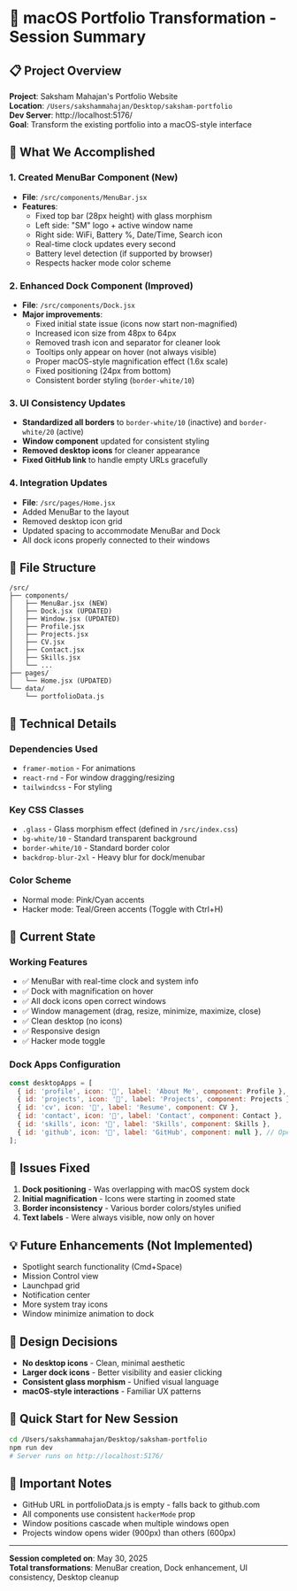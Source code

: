 # 🍎 macOS Portfolio Transformation - Session Summary

## 📋 Project Overview
**Project**: Saksham Mahajan's Portfolio Website  
**Location**: `/Users/sakshammahajan/Desktop/saksham-portfolio`  
**Dev Server**: http://localhost:5176/  
**Goal**: Transform the existing portfolio into a macOS-style interface

## 🎯 What We Accomplished

### 1. **Created MenuBar Component** (New)
- **File**: `/src/components/MenuBar.jsx`
- **Features**:
  - Fixed top bar (28px height) with glass morphism
  - Left side: "SM" logo + active window name
  - Right side: WiFi, Battery %, Date/Time, Search icon
  - Real-time clock updates every second
  - Battery level detection (if supported by browser)
  - Respects hacker mode color scheme

### 2. **Enhanced Dock Component** (Improved)
- **File**: `/src/components/Dock.jsx`
- **Major improvements**:
  - Fixed initial state issue (icons now start non-magnified)
  - Increased icon size from 48px to 64px
  - Removed trash icon and separator for cleaner look
  - Tooltips only appear on hover (not always visible)
  - Proper macOS-style magnification effect (1.6x scale)
  - Fixed positioning (24px from bottom)
  - Consistent border styling (`border-white/10`)

### 3. **UI Consistency Updates**
- **Standardized all borders** to `border-white/10` (inactive) and `border-white/20` (active)
- **Window component** updated for consistent styling
- **Removed desktop icons** for cleaner appearance
- **Fixed GitHub link** to handle empty URLs gracefully

### 4. **Integration Updates**
- **File**: `/src/pages/Home.jsx`
- Added MenuBar to the layout
- Removed desktop icon grid
- Updated spacing to accommodate MenuBar and Dock
- All dock icons properly connected to their windows

## 📁 File Structure
```
/src/
├── components/
│   ├── MenuBar.jsx (NEW)
│   ├── Dock.jsx (UPDATED)
│   ├── Window.jsx (UPDATED)
│   ├── Profile.jsx
│   ├── Projects.jsx
│   ├── CV.jsx
│   ├── Contact.jsx
│   ├── Skills.jsx
│   └── ...
├── pages/
│   └── Home.jsx (UPDATED)
└── data/
    └── portfolioData.js
```

## 🔧 Technical Details

### Dependencies Used
- `framer-motion` - For animations
- `react-rnd` - For window dragging/resizing
- `tailwindcss` - For styling

### Key CSS Classes
- `.glass` - Glass morphism effect (defined in `/src/index.css`)
- `bg-white/10` - Standard transparent background
- `border-white/10` - Standard border color
- `backdrop-blur-2xl` - Heavy blur for dock/menubar

### Color Scheme
- Normal mode: Pink/Cyan accents
- Hacker mode: Teal/Green accents (Toggle with Ctrl+H)

## 🚀 Current State

### Working Features
- ✅ MenuBar with real-time clock and system info
- ✅ Dock with magnification on hover
- ✅ All dock icons open correct windows
- ✅ Window management (drag, resize, minimize, maximize, close)
- ✅ Clean desktop (no icons)
- ✅ Responsive design
- ✅ Hacker mode toggle

### Dock Apps Configuration
```javascript
const desktopApps = [
  { id: 'profile', icon: '👤', label: 'About Me', component: Profile },
  { id: 'projects', icon: '🚀', label: 'Projects', component: Projects },
  { id: 'cv', icon: '📄', label: 'Resume', component: CV },
  { id: 'contact', icon: '📧', label: 'Contact', component: Contact },
  { id: 'skills', icon: '💪', label: 'Skills', component: Skills },
  { id: 'github', icon: '🐙', label: 'GitHub', component: null }, // Opens external link
];
```

## 🐛 Issues Fixed
1. **Dock positioning** - Was overlapping with macOS system dock
2. **Initial magnification** - Icons were starting in zoomed state
3. **Border inconsistency** - Various border colors/styles unified
4. **Text labels** - Were always visible, now only on hover

## 💡 Future Enhancements (Not Implemented)
- Spotlight search functionality (Cmd+Space)
- Mission Control view
- Launchpad grid
- Notification center
- More system tray icons
- Window minimize animation to dock

## 🎨 Design Decisions
- **No desktop icons** - Clean, minimal aesthetic
- **Larger dock icons** - Better visibility and easier clicking
- **Consistent glass morphism** - Unified visual language
- **macOS-style interactions** - Familiar UX patterns

## 📝 Quick Start for New Session
```bash
cd /Users/sakshammahajan/Desktop/saksham-portfolio
npm run dev
# Server runs on http://localhost:5176/
```

## 🔑 Important Notes
- GitHub URL in portfolioData.js is empty - falls back to github.com
- All components use consistent `hackerMode` prop
- Window positions cascade when multiple windows open
- Projects window opens wider (900px) than others (600px)

---

**Session completed on**: May 30, 2025  
**Total transformations**: MenuBar creation, Dock enhancement, UI consistency, Desktop cleanup